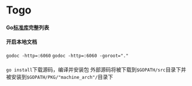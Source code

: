 # Togo

#### Go[标准库](https://gowalker.org/search?q=gorepos)完整列表

#### 开启本地文档
`godoc -http=:6060`
`godoc -http=:6060 -goroot="."`

####
`go install`下载源码，编译并安装包
外部源码将被下载到`$GOPATH/src`目录下并被安装到`$GOPATH/PKG/"machine_arch"/`目录下